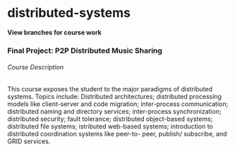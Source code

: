 # distributed-systems

**View branches for course work**

### Final Project: P2P Distributed Music Sharing

###### Course Description
This course exposes the student to the major paradigms of distributed systems. Topics include: Distributed architectures;
distributed processing models like client-server and code migration; inter-process communication; distributed naming and
directory services; inter-process synchronization; distributed security; fault tolerance; distributed object-based systems;
distributed file systems; istributed web-based systems; introduction to distributed coordination systems like peer-to- peer,
publish/ subscribe, and GRID services.
